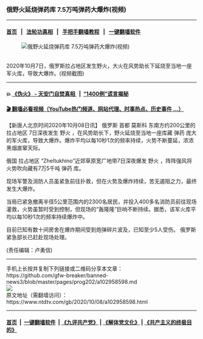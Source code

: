 ### 俄野火延烧弹药库 7.5万吨弹药大爆炸(视频)
------------------------

#### [首页](https://github.com/gfw-breaker/banned-news3/blob/master/README.md) &nbsp;&nbsp;|&nbsp;&nbsp; [法轮功真相](https://github.com/begood0513/basic/blob/master/README.md)  &nbsp;&nbsp;|&nbsp;&nbsp; [手把手翻墙教程](https://github.com/gfw-breaker/guides/wiki)  &nbsp;&nbsp;|&nbsp;&nbsp; [一键翻墙软件](https://github.com/gfw-breaker/nogfw/blob/master/README.md)  



<div><div class="featured_image">
 <figure>
  <img alt="俄野火延烧弹药库 7.5万吨弹药大爆炸(视频)" src="https://i.ntdtv.com/assets/uploads/2020/10/8-5-800x450.jpg"/>
 </figure><br/>
 <span class="caption">
  2020年10月7日，俄罗斯拉占地区发生野火，大火在风势助长下延烧至当地一座军火库，导致大爆炸。(视频截图)
 </span>
</div>
</div><hr/>

#### 💥 [《伪火》 - 天安门自焚真相 ](http://158.247.195.190:10000/videos/blog/weihuo.html)&nbsp; |&nbsp; [“1400例”谎言揭秘  ](http://158.247.195.190:10000/videos/blog/jiexi1400.html)

#### [ 🎬  翻墙必看视频（YouTube热门频道、网站代理、时事热点、历史事件 ...）](https://github.com/gfw-breaker/links/blob/master/banned.md)

<div><div class="post_content" itemprop="articleBody">
 <p>
  【新唐人北京时间2020年10月08日讯】
  <ok href="https://www.ntdtv.com/gb/俄罗斯.htm">
   俄罗斯
  </ok>
  首都
  <ok href="https://www.ntdtv.com/gb/莫斯科.htm">
   莫斯科
  </ok>
  东南方约200公里的
  <ok href="https://www.ntdtv.com/gb/拉占地区.htm">
   拉占地区
  </ok>
  7日深夜发生
  <ok href="https://www.ntdtv.com/gb/野火.htm">
   野火
  </ok>
  ，在风势助长下，野火延烧至当地一座库藏
  <ok href="https://www.ntdtv.com/gb/弹药.htm">
   弹药
  </ok>
  庞大的军火库，导致大爆炸。爆炸平均以每10秒1次的频率持续，火势不断蔓延，浓浓黑烟直窜天际。
 </p>
 <p>
  俄国
  <ok href="https://www.ntdtv.com/gb/拉占地区.htm">
   拉占地区
  </ok>
  “Zheltukhino”近郊草原宽广地带7日深夜爆发
  <ok href="https://www.ntdtv.com/gb/野火.htm">
   野火
  </ok>
  ，阵阵强风将火势吹向藏有7万5千吨
  <ok href="https://www.ntdtv.com/gb/弹药.htm">
   弹药
  </ok>
  库。
 </p>
 <p>
  现场军警及消防人员虽紧急前往扑救，但在火势及爆炸持续，苦无遏阻之力，最终发生大爆炸。
 </p>
 <p>
  当局已紧急撤离半径5公里范围内的2300名居民，并投入400多名消防员前往现场灌救，火势虽暂时受到控制，但现场的“轰隆隆”巨响不断持续。据悉，该军火库平均以每10秒1次的频率持续爆炸中。
 </p>
 <p>
  目前已知有数十间房舍在爆炸期间受到炮弹碎片波及，已知至少5人受伤。
  <ok href="https://www.ntdtv.com/gb/俄罗斯.htm">
   俄罗斯
  </ok>
  紧急部长已赶赴现场处理。
 </p>
 <div class="video_fit_container">
 </div>
 <p>
  (责任编辑：卢勇信)
 </p>
 <div class="single_ad">
 </div>
</div>
</div>
<hr/>
手机上长按并复制下列链接或二维码分享本文章：<br/>
https://github.com/gfw-breaker/banned-news3/blob/master/pages/prog202/a102958598.md <br/>
<a href='https://github.com/gfw-breaker/banned-news3/blob/master/pages/prog202/a102958598.md'><img src='https://github.com/gfw-breaker/banned-news3/blob/master/pages/prog202/a102958598.md.png'/></a> <br/>
原文地址（需翻墙访问）：https://www.ntdtv.com/gb/2020/10/08/a102958598.html


------------------------
#### [首页](https://github.com/gfw-breaker/banned-news3/blob/master/README.md) &nbsp;|&nbsp; [一键翻墙软件](https://github.com/gfw-breaker/nogfw/blob/master/README.md) &nbsp;| [《九评共产党》](https://github.com/gfw-breaker/9ping.md/blob/master/README.md#九评之一评共产党是什么) | [《解体党文化》](https://github.com/gfw-breaker/jtdwh.md/blob/master/README.md) | [《共产主义的终极目的》](https://github.com/gfw-breaker/gczydzjmd.md/blob/master/README.md)


<img src='http://gfw-breaker.win/banned-news3/pages/prog202/a102958598.md' width='0px' height='0px'/>